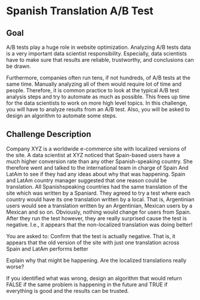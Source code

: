 # Spanish Translation A/B Test

## Goal

A/B tests play a huge role in website optimization. Analyzing A/B tests data is a very important
data scientist responsibility. Especially, data scientists have to make sure that results are
reliable, trustworthy, and conclusions can be drawn.

Furthermore, companies often run tens, if not hundreds, of A/B tests at the same time. Manually
analyzing all of them would require lot of time and people. Therefore, it is common practice to
look at the typical A/B test analysis steps and try to automate as much as possible. This frees
up time for the data scientists to work on more high level topics.
In this challenge, you will have to analyze results from an A/B test. Also, you will be asked to
design an algorithm to automate some steps.

## Challenge Description

Company XYZ is a worldwide e-commerce site with localized versions of the site.
A data scientist at XYZ noticed that Spain-based users have a much higher conversion rate than
any other Spanish-speaking country. She therefore went and talked to the international team in
charge of Spain And LatAm to see if they had any ideas about why that was happening.
Spain and LatAm country manager suggested that one reason could be translation. All Spanishspeaking
countries had the same translation of the site which was written by a Spaniard. They
agreed to try a test where each country would have its one translation written by a local. That is,
Argentinian users would see a translation written by an Argentinian, Mexican users by a Mexican
and so on. Obviously, nothing would change for users from Spain.
After they run the test however, they are really surprised cause the test is negative. I.e., it
appears that the non-localized translation was doing better!

You are asked to:
Confirm that the test is actually negative. That is, it appears that the old version of the
site with just one translation across Spain and LatAm performs better

Explain why that might be happening. Are the localized translations really worse?

If you identified what was wrong, design an algorithm that would return FALSE if the
same problem is happening in the future and TRUE if everything is good and the results
can be trusted.
